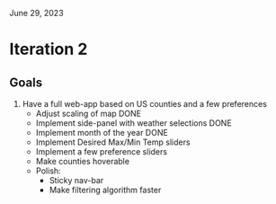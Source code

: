 June 29, 2023

# Iteration 2

## Goals
1. Have a full web-app based on US counties and a few preferences
    * Adjust scaling of map DONE
    * Implement side-panel with weather selections DONE
    * Implement month of the year DONE
    * Implement Desired Max/Min Temp sliders
    * Implement a few preference sliders
    * Make counties hoverable
    * Polish:
        - Sticky nav-bar
        - Make filtering algorithm faster